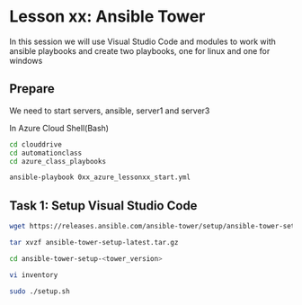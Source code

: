 # Lesson xx: Ansible Tower

In this session we will use Visual Studio Code and modules to work with ansible playbooks and create two playbooks, one for linux and one for windows

## Prepare

We need to start servers, ansible, server1 and server3

In Azure Cloud Shell(Bash)

``` bash
cd clouddrive
cd automationclass
cd azure_class_playbooks

ansible-playbook 0xx_azure_lessonxx_start.yml

```

## Task 1: Setup Visual Studio Code

```bash
wget https://releases.ansible.com/ansible-tower/setup/ansible-tower-setup-latest.tar.gz

tar xvzf ansible-tower-setup-latest.tar.gz

cd ansible-tower-setup-<tower_version>
```

```bash
vi inventory

sudo ./setup.sh
```